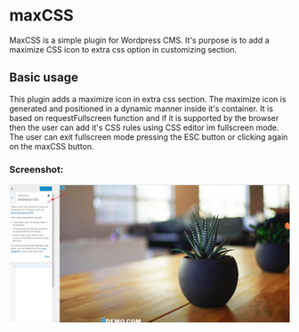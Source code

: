# maxCSS

MaxCSS is a simple plugin for Wordpress CMS. It's purpose is to add a maximize CSS icon to extra css option in customizing section.

## Basic usage

This plugin adds a maximize icon in extra css section. The maximize icon is generated and positioned in a dynamic manner inside it's container. It is based on requestFullscreen function and if it is supported by the browser then the user can add it's CSS rules using CSS editor im fullscreen mode. The user can exit fullscreen mode pressing the ESC button or clicking again on the maxCSS button.

### Screenshot:

![alt text](https://github.com/myapos/maxCSS/blob/master/maxCSS.png)
